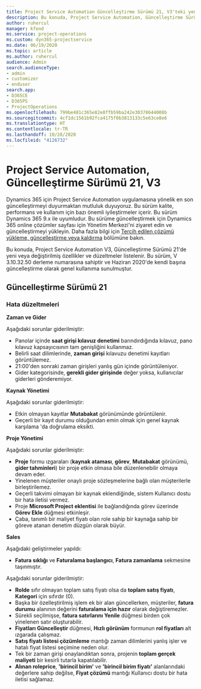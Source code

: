 ```yaml
---
title: Project Service Automation Güncelleştirme Sürümü 21, V3'teki yenilikler veya değişiklikler
description: Bu konuda, Project Service Automation, Güncelleştirme Sürümü 21, V3'teki özellikler ve düzeltmeler listelenir.
author: ruhercul
manager: kfend
ms.service: project-operations
ms.custom: dyn365-projectservice
ms.date: 06/19/2020
ms.topic: article
ms.author: ruhercul
audience: Admin
search.audienceType:
- admin
- customizer
- enduser
search.app:
- D365CE
- D365PS
- ProjectOperations
ms.openlocfilehash: 799be481c365e82e8ffb59ba242e30378644008b
ms.sourcegitcommit: 4cf1dc1561b92fca4175f0b3813133c5e63ce8e6
ms.translationtype: HT
ms.contentlocale: tr-TR
ms.lasthandoff: 10/28/2020
ms.locfileid: "4126732"
---
```

# <a name="project-service-automation-update-release-21-v3"></a>Project Service Automation, Güncelleştirme Sürümü 21, V3

Dynamics 365 için Project Service Automation uygulamasına yönelik en son güncelleştirmeyi duyurmaktan mutluluk duyuyoruz. Bu sürüm kalite, performans ve kullanım için bazı önemli iyileştirmeler içerir. Bu sürüm Dynamics 365 9.x ile uyumludur. Bu sürüme güncelleştirmek için Dynamics 365 online çözümler sayfası için Yönetim Merkezi'ni ziyaret edin ve güncelleştirmeyi yükleyin. Daha fazla bilgi için [Tercih edilen çözümü yükleme, güncelleştirme veya kaldırma](https://docs.microsoft.com/power-platform/admin/install-remove-preferred-solution) bölümüne bakın.

Bu konuda, Project Service Automation V3, Güncelleştirme Sürümü 21'de yeni veya değiştirilmiş özellikler ve düzeltmeler listelenir. Bu sürüm, V 3.10.32.50 derleme numarasına sahiptir ve Haziran 2020'de kendi başına güncelleştirme olarak genel kullanıma sunulmuştur.

## <a name="update-release-21"></a>Güncelleştirme Sürümü 21

### <a name="bug-fixes"></a>Hata düzeltmeleri

**Zaman ve Gider**

Aşağıdaki sorunlar giderilmiştir:

- Panolar içinde **saat girişi kılavuz denetimi** barındırdığında kılavuz, pano kılavuz kapsayıcısının tam genişliğini kullanmaz.
- Belirli saat dilimlerinde, **zaman girişi** kılavuzu denetimi kayıtları görüntülemez.
- 21:00'den sonraki zaman girişleri yanlış gün içinde görüntüleniyor.
- Gider kategorisinde, **gerekli gider girişinde** değer yoksa, kullanıcılar giderleri gönderemiyor.

**Kaynak Yönetimi**

Aşağıdaki sorunlar giderilmiştir:

- Etkin olmayan kayıtlar **Mutabakat** görünümünde görüntülenir.
- Geçerli bir kayıt durumu olduğundan emin olmak için genel kaynak karşılama 'da doğrulama eksikti.

**Proje Yönetimi**

Aşağıdaki sorunlar giderilmiştir:

- **Proje** formu ızgaraları (**kaynak ataması**, **görev**, **Mutabakat** görünümü, **gider tahminleri**) bir proje etkin olmasa bile düzenlenebilir olmaya devam eder.
- Yinelenen müşteriler onaylı proje sözleşmelerine bağlı olan müşterilerle birleştirilemez.
- Geçerli takvimi olmayan bir kaynak eklendiğinde, sistem Kullanıcı dostu bir hata iletisi vermez.
- Proje **Microsoft Project eklentisi** ile bağlandığında görev üzerinde **Görev Ekle** düğmesi etkinleşir.
- Çaba, tanımlı bir maliyet fiyatı olan role sahip bir kaynağa sahip bir göreve atanan denetim düzgün olarak büyür.

**Sales**

Aşağıdaki geliştirmeler yapıldı:

- **Fatura sıklığı** ve **Faturalama başlangıcı**, **Fatura zamanlama** sekmesine taşınmıştır.

Aşağıdaki sorunlar giderilmiştir:

- **Rolde** sıfır olmayan toplam satış fiyatı olsa da **toplam satış fiyatı**, **Kategori** için sıfırdır (0).
- Başka bir özelleştirilmiş işlem ek bir alan güncellerken, müşteriler, **fatura durumu** alanının değerini **faturalama için hazır** olarak değiştiremezler.
- Sürekli seçilmişse, **fatura satırlarını Yenile** düğmesi birden çok yinelenen satır oluşturabilir.
- **Fiyatları Güncelleştir** düğmesi, **Hızlı görünüm** formunun **rol fiyatları** alt ızgarada çalışmaz.
- **Satış fiyatı listesi çözümleme** mantığı zaman dilimlerini yanlış işler ve hatalı fiyat listesi seçimine neden olur.
- Tek bir zaman girişi onaylandıktan sonra, projenin **toplam gerçek maliyeti** bir kesirli tutarla kapatılabilir.
- **Alınan roleprice**, **'birincil birim'** ve **'birincil birim fiyatı'** alanlarındaki değerlere sahip değilse, **Fiyat çözümü** mantığı Kullanıcı dostu bir hata iletisi sağlamaz.
